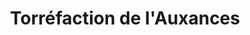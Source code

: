 ---
title: "Torréfaction de l'Auxances"
url: /chasseneuil-du-poitou/torrefaction-de-lauxances/
shop: café
---